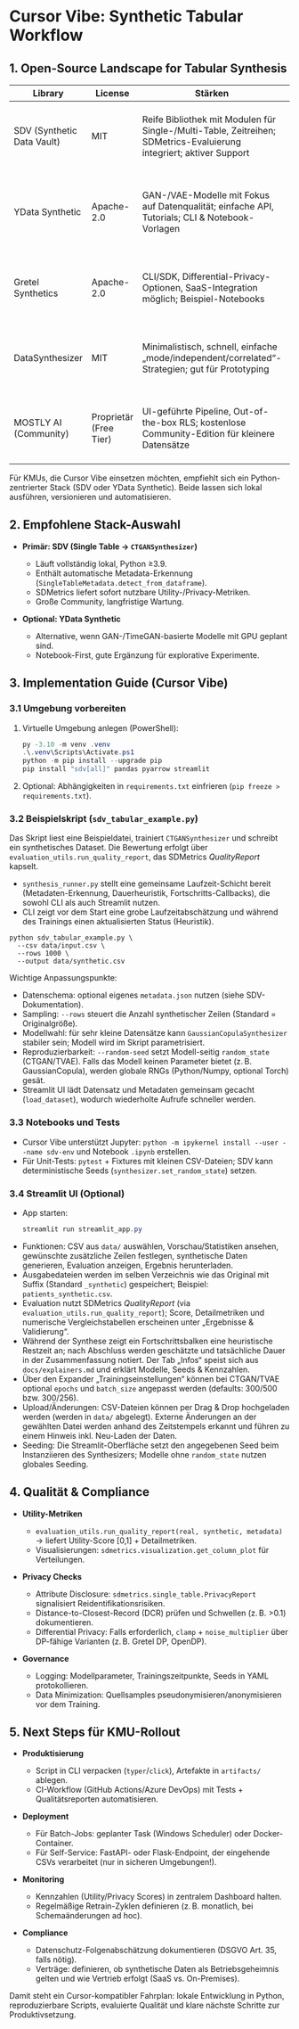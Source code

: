 # Cursor Vibe: Synthetic Tabular Workflow

## 1. Open-Source Landscape for Tabular Synthesis

| Library | License | Stärken | Grenzen | Hinweise |
| --- | --- | --- | --- | --- |
| SDV (Synthetic Data Vault) | MIT | Reife Bibliothek mit Modulen für Single-/Multi-Table, Zeitreihen; SDMetrics-Evaluierung integriert; aktiver Support | Training kann bei großen Tabellen GPU/TPU erfordern; Dokumentation verteilt | https://sdv.dev
| YData Synthetic | Apache-2.0 | GAN-/VAE-Modelle mit Fokus auf Datenqualität; einfache API, Tutorials; CLI & Notebook-Vorlagen | Vergleichsweise junges OSS-Projekt; Evaluierungen weniger umfangreich als SDV | https://github.com/ydataai/ydata-synthetic
| Gretel Synthetics | Apache-2.0 | CLI/SDK, Differential-Privacy-Optionen, SaaS-Integration möglich; Beispiel-Notebooks | OSS-Kern liefert weniger Komfortfunktionen als SaaS; Abhängigkeit von TensorFlow | https://github.com/gretelai/gretel-synthetics
| DataSynthesizer | MIT | Minimalistisch, schnell, einfache „mode/independent/correlated“-Strategien; gut für Prototyping | Weniger präzise bei komplexen Beziehungen; kaum automatische Evaluierung | https://github.com/DataResponsibly/DataSynthesizer
| MOSTLY AI (Community) | Proprietär (Free Tier) | UI-geführte Pipeline, Out-of-the-box RLS; kostenlose Community-Edition für kleinere Datensätze | Kein Voll-Open-Source; Limits beim Datenvolumen; Account erforderlich | https://mostly.ai

Für KMUs, die Cursor Vibe einsetzen möchten, empfiehlt sich ein Python-zentrierter Stack (SDV oder YData Synthetic). Beide lassen sich lokal ausführen, versionieren und automatisieren.

## 2. Empfohlene Stack-Auswahl

- **Primär: SDV (Single Table → `CTGANSynthesizer`)**
  - Läuft vollständig lokal, Python ≥3.9.
  - Enthält automatische Metadata-Erkennung (`SingleTableMetadata.detect_from_dataframe`).
  - SDMetrics liefert sofort nutzbare Utility-/Privacy-Metriken.
  - Große Community, langfristige Wartung.

- **Optional: YData Synthetic**
  - Alternative, wenn GAN-/TimeGAN-basierte Modelle mit GPU geplant sind.
  - Notebook-First, gute Ergänzung für explorative Experimente.

## 3. Implementation Guide (Cursor Vibe)

### 3.1 Umgebung vorbereiten

1. Virtuelle Umgebung anlegen (PowerShell):
   ```powershell
   py -3.10 -m venv .venv
   .\.venv\Scripts\Activate.ps1
   python -m pip install --upgrade pip
   pip install "sdv[all]" pandas pyarrow streamlit
   ```
2. Optional: Abhängigkeiten in `requirements.txt` einfrieren (`pip freeze > requirements.txt`).

### 3.2 Beispielskript (`sdv_tabular_example.py`)

Das Skript liest eine Beispieldatei, trainiert `CTGANSynthesizer` und schreibt ein synthetisches Dataset. Die Bewertung erfolgt über `evaluation_utils.run_quality_report`, das SDMetrics *QualityReport* kapselt.

- `synthesis_runner.py` stellt eine gemeinsame Laufzeit-Schicht bereit (Metadaten-Erkennung, Dauerheuristik, Fortschritts-Callbacks), die sowohl CLI als auch Streamlit nutzen.
- CLI zeigt vor dem Start eine grobe Laufzeitabschätzung und während des Trainings einen aktualisierten Status (Heuristik).

```text
python sdv_tabular_example.py \
  --csv data/input.csv \
  --rows 1000 \
  --output data/synthetic.csv
```

Wichtige Anpassungspunkte:

- Datenschema: optional eigenes `metadata.json` nutzen (siehe SDV-Dokumentation).
- Sampling: `--rows` steuert die Anzahl synthetischer Zeilen (Standard = Originalgröße).
- Modellwahl: für sehr kleine Datensätze kann `GaussianCopulaSynthesizer` stabiler sein; Modell wird im Skript parametrisiert.
- Reproduzierbarkeit: `--random-seed` setzt Modell-seitig `random_state` (CTGAN/TVAE). Falls das Modell keinen Parameter bietet (z. B. GaussianCopula), werden globale RNGs (Python/Numpy, optional Torch) gesät.
- Streamlit UI lädt Datensatz und Metadaten gemeinsam gecacht (`load_dataset`), wodurch wiederholte Aufrufe schneller werden.

### 3.3 Notebooks und Tests

- Cursor Vibe unterstützt Jupyter: `python -m ipykernel install --user --name sdv-env` und Notebook `.ipynb` erstellen.
- Für Unit-Tests: `pytest` + Fixtures mit kleinen CSV-Dateien; SDV kann deterministische Seeds (`synthesizer.set_random_state`) setzen.

### 3.4 Streamlit UI (Optional)

- App starten:
  ```powershell
  streamlit run streamlit_app.py
  ```
- Funktionen: CSV aus `data/` auswählen, Vorschau/Statistiken ansehen, gewünschte zusätzliche Zeilen festlegen, synthetische Daten generieren, Evaluation anzeigen, Ergebnis herunterladen.
- Ausgabedateien werden im selben Verzeichnis wie das Original mit Suffix (Standard `_synthetic`) gespeichert; Beispiel: `patients_synthetic.csv`.
- Evaluation nutzt SDMetrics *QualityReport* (via `evaluation_utils.run_quality_report`); Score, Detailmetriken und numerische Vergleichstabellen erscheinen unter „Ergebnisse & Validierung“.
- Während der Synthese zeigt ein Fortschrittsbalken eine heuristische Restzeit an; nach Abschluss werden geschätzte und tatsächliche Dauer in der Zusammenfassung notiert. Der Tab „Infos“ speist sich aus `docs/explainers.md` und erklärt Modelle, Seeds & Kennzahlen.
- Über den Expander „Trainingseinstellungen“ können bei CTGAN/TVAE optional `epochs` und `batch_size` angepasst werden (defaults: 300/500 bzw. 300/256).
- Upload/Änderungen: CSV-Dateien können per Drag & Drop hochgeladen werden (werden in `data/` abgelegt). Externe Änderungen an der gewählten Datei werden anhand des Zeitstempels erkannt und führen zu einem Hinweis inkl. Neu-Laden der Daten.
- Seeding: Die Streamlit-Oberfläche setzt den angegebenen Seed beim Instanziieren des Synthesizers; Modelle ohne `random_state` nutzen globales Seeding.

## 4. Qualität & Compliance

- **Utility-Metriken**
  - `evaluation_utils.run_quality_report(real, synthetic, metadata)` → liefert Utility-Score [0,1] + Detailmetriken.
  - Visualisierungen: `sdmetrics.visualization.get_column_plot` für Verteilungen.

- **Privacy Checks**
  - Attribute Disclosure: `sdmetrics.single_table.PrivacyReport` signalisiert Reidentifikationsrisiken.
  - Distance-to-Closest-Record (DCR) prüfen und Schwellen (z. B. >0.1) dokumentieren.
  - Differential Privacy: Falls erforderlich, `clamp` + `noise_multiplier` über DP-fähige Varianten (z. B. Gretel DP, OpenDP).

- **Governance**
  - Logging: Modellparameter, Trainingszeitpunkte, Seeds in YAML protokollieren.
  - Data Minimization: Quellsamples pseudonymisieren/anonymisieren vor dem Training.

## 5. Next Steps für KMU-Rollout

- **Produktisierung**
  - Script in CLI verpacken (`typer`/`click`), Artefakte in `artifacts/` ablegen.
  - CI-Workflow (GitHub Actions/Azure DevOps) mit Tests + Qualitätsreporten automatisieren.

- **Deployment**
  - Für Batch-Jobs: geplanter Task (Windows Scheduler) oder Docker-Container.
  - Für Self-Service: FastAPI- oder Flask-Endpoint, der eingehende CSVs verarbeitet (nur in sicheren Umgebungen!).

- **Monitoring**
  - Kennzahlen (Utility/Privacy Scores) in zentralem Dashboard halten.
  - Regelmäßige Retrain-Zyklen definieren (z. B. monatlich, bei Schemaänderungen ad hoc).

- **Compliance**
  - Datenschutz-Folgenabschätzung dokumentieren (DSGVO Art. 35, falls nötig).
  - Verträge: definieren, ob synthetische Daten als Betriebsgeheimnis gelten und wie Vertrieb erfolgt (SaaS vs. On-Premises).

Damit steht ein Cursor-kompatibler Fahrplan: lokale Entwicklung in Python, reproduzierbare Scripts, evaluierte Qualität und klare nächste Schritte zur Produktivsetzung.

